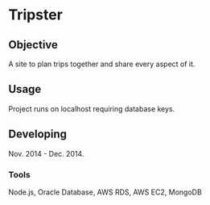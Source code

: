 # Tripster

## Objective
A site to plan trips together and share every aspect of it.


## Usage
Project runs on localhost requiring database keys.


## Developing
Nov. 2014 - Dec. 2014.


### Tools
Node.js, 
Oracle Database, 
AWS RDS, 
AWS EC2, 
MongoDB 
